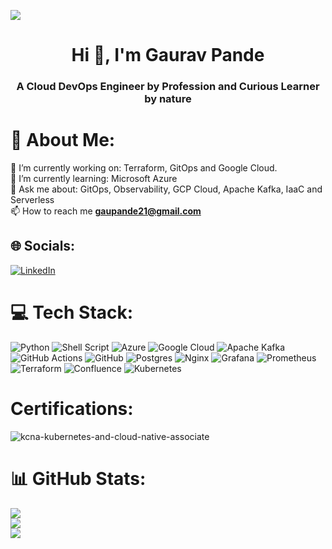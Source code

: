 [![](https://visitcount.itsvg.in/api?id=iamgauravpande&icon=2&color=6)](https://visitcount.itsvg.in)

<h1 align="center">Hi 👋, I'm Gaurav Pande</h1>
<h3 align="center">A Cloud DevOps Engineer by Profession and Curious Learner by nature</h3>

# 💫 About Me:
🔭 I’m currently working on: Terraform, GitOps and Google Cloud.<br>🌱 I’m currently learning: Microsoft Azure<br>💬 Ask me about: GitOps, Observability, GCP Cloud, Apache Kafka, IaaC and Serverless<br> 📫 How to reach me **gaupande21@gmail.com** <br> 

## 🌐 Socials:
[![LinkedIn](https://img.shields.io/badge/LinkedIn-%230077B5.svg?logo=linkedin&logoColor=white)](https://linkedin.com/in/https://www.linkedin.com/in/gaurav-pande-bb1563bb/) 

# 💻 Tech Stack:
![Python](https://img.shields.io/badge/python-3670A0?style=for-the-badge&logo=python&logoColor=ffdd54) ![Shell Script](https://img.shields.io/badge/shell_script-%23121011.svg?style=for-the-badge&logo=gnu-bash&logoColor=white) ![Azure](https://img.shields.io/badge/azure-%230072C6.svg?style=for-the-badge&logo=microsoftazure&logoColor=white) ![Google Cloud](https://img.shields.io/badge/GoogleCloud-%234285F4.svg?style=for-the-badge&logo=google-cloud&logoColor=white) ![Apache Kafka](https://img.shields.io/badge/Apache%20Kafka-000?style=for-the-badge&logo=apachekafka) ![GitHub Actions](https://img.shields.io/badge/github%20actions-%232671E5.svg?style=for-the-badge&logo=githubactions&logoColor=white) ![GitHub](https://img.shields.io/badge/github-%23121011.svg?style=for-the-badge&logo=github&logoColor=white) ![Postgres](https://img.shields.io/badge/postgres-%23316192.svg?style=for-the-badge&logo=postgresql&logoColor=white) ![Nginx](https://img.shields.io/badge/nginx-%23009639.svg?style=for-the-badge&logo=nginx&logoColor=white) ![Grafana](https://img.shields.io/badge/grafana-%23F46800.svg?style=for-the-badge&logo=grafana&logoColor=white) ![Prometheus](https://img.shields.io/badge/Prometheus-E6522C?style=for-the-badge&logo=Prometheus&logoColor=white) ![Terraform](https://img.shields.io/badge/terraform-%235835CC.svg?style=for-the-badge&logo=terraform&logoColor=white) ![Confluence](https://img.shields.io/badge/confluence-%23172BF4.svg?style=for-the-badge&logo=confluence&logoColor=white) ![Kubernetes](https://img.shields.io/badge/kubernetes-%23326ce5.svg?style=for-the-badge&logo=kubernetes&logoColor=white)

# Certifications: 

![kcna-kubernetes-and-cloud-native-associate](https://github.com/iamgauravpande/iamgauravpande/assets/142805967/78bd8b94-8d10-4d61-844d-30d6da298ee1)

# 📊 GitHub Stats:
![](https://github-readme-stats.vercel.app/api?username=iamgauravpande&theme=dracula&hide_border=false&include_all_commits=true&count_private=true)<br/>
![](https://github-readme-streak-stats.herokuapp.com/?user=iamgauravpande&theme=dracula&hide_border=false)<br/>
![](https://github-readme-stats.vercel.app/api/top-langs/?username=iamgauravpande&theme=dracula&hide_border=false&include_all_commits=true&count_private=true&layout=compact)
